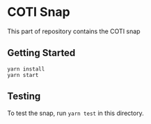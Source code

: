 # COTI Snap

This part of repository contains the COTI snap

## Getting Started

```shell
yarn install
yarn start
```

## Testing

To test the snap, run `yarn test` in this directory.
